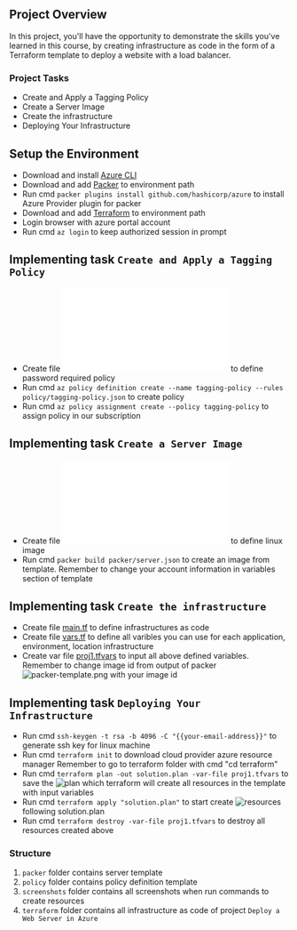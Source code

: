 ## Project Overview

In this project, you'll have the opportunity to demonstrate the skills you've learned in this course, by creating infrastructure as code in the form of a Terraform template to deploy a website with a load balancer.

### Project Tasks

* Create and Apply a Tagging Policy
* Create a Server Image
* Create the infrastructure
* Deploying Your Infrastructure

## Setup the Environment

* Download and install [Azure CLI](https://learn.microsoft.com/en-us/cli/azure/install-azure-cli-windows?tabs=azure-cli)
* Download and add [Packer](https://developer.hashicorp.com/packer/install) to environment path
* Run cmd `packer plugins install github.com/hashicorp/azure` to install Azure Provider plugin for packer
* Download and add [Terraform](https://developer.hashicorp.com/terraform/install) to environment path 
* Login browser with azure portal account
* Run cmd `az login` to keep authorized session in prompt

## Implementing task `Create and Apply a Tagging Policy`
* Create file ![tagging-policy.json](./policy/tagging-policy.json) to define password required policy
* Run cmd `az policy definition create --name tagging-policy --rules policy/tagging-policy.json` to create policy
* Run cmd `az policy assignment create --policy tagging-policy` to assign policy in our subscription

## Implementing task `Create a Server Image`
* Create file ![server.json](./packer/server.json) to define linux image 
* Run cmd `packer build packer/server.json` to create an image from template.
    Remember to change your account information in variables section of template

## Implementing task `Create the infrastructure`
* Create file [main.tf](./terraform/main.tf) to define infrastructures as code 
* Create file [vars.tf](./terraform/vars.tf) to define all varibles you can use for each application, environment, location infrastructure
* Create var file [proj1.tfvars](./terraform/proj1.tfvars) to input all above defined variables.
    Remember to change image id from output of packer ![packer-template.png](./screenshot/packer-template.png) with your image id

## Implementing task `Deploying Your Infrastructure`
* Run cmd `ssh-keygen -t rsa -b 4096 -C "{{your-email-address}}"` to generate ssh key for linux machine
* Run cmd `terraform init` to download cloud provider azure resource manager
    Remember to go to terraform folder with cmd "cd terraform"
* Run cmd `terraform plan -out solution.plan -var-file proj1.tfvars` to save the ![plan](./screenshot/terraform-plan.png) which terraform will create all resources in the template with input variables
* Run cmd `terraform apply "solution.plan"` to start create ![resources](./screenshot/resources-apply.png) following solution.plan
* Run cmd `terraform destroy -var-file proj1.tfvars` to destroy all resources created above

### Structure
1. `packer` folder contains server template
2. `policy` folder contains policy definition template
3. `screenshots` folder contains all screenshots when run commands to create resources
4. `terraform` folder contains all infrastructure as code of project `Deploy a Web Server in Azure`
